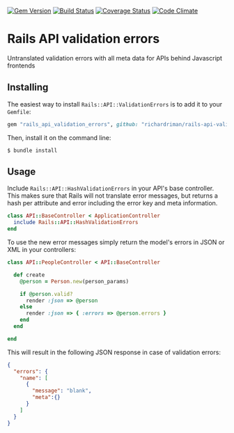 [![Gem Version](http://img.shields.io/gem/v/rails_api_validation_errors.svg)](https://rubygems.org/gems/rails_api_validation_errors)
[![Build Status](http://img.shields.io/travis/lawitschka/rails-api-validation-errors.svg)](https://travis-ci.org/lawitschka/rails-api-validation-errors)
[![Coverage Status](http://img.shields.io/coveralls/lawitschka/rails-api-validation-errors.svg)](https://coveralls.io/r/lawitschka/rails-api-validation-errors)
[![Code Climate](http://img.shields.io/codeclimate/github/lawitschka/rails-api-validation-errors.svg)](https://codeclimate.com/github/lawitschka/rails-api-validation-errors)

# Rails API validation errors

Untranslated validation errors with all meta data for APIs behind Javascript frontends


## Installing

The easiest way to install `Rails::API::ValidationErrors` is to add it to your
`Gemfile`:

```ruby
gem "rails_api_validation_errors", github: "richardriman/rails-api-validation-errors"
```

Then, install it on the command line:

```
$ bundle install
```

## Usage

Include `Rails::API::HashValidationErrors` in your API's base controller. This makes
sure that Rails will not translate error messages, but returns a hash per attribute
and error including the error key and meta information.

```ruby
class API::BaseController < ApplicationController
  include Rails::API::HashValidationErrors
end
```

To use the new error messages simply return the model's errors in JSON or XML
in your controllers:

```ruby
class API::PeopleController < API::BaseController

  def create
    @person = Person.new(person_params)

    if @person.valid?
      render :json => @person
    else
      render :json => { :errors => @person.errors }
    end
  end

end
```

This will result in the following JSON response in case of validation errors:

```json
{
  "errors": {
    "name": [
      {
        "message": "blank",
        "meta":{}
      }
    ]
  }
}
```

